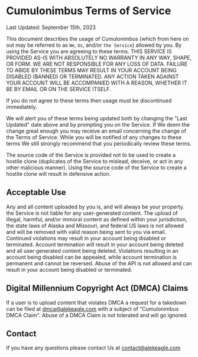 # Cumulonimbus Terms of Service

Last Updated: September 15th, 2023

This document describes the usage of Cumulonimbus (which from here on out may be referred to as `We`, `Us`, and/or `the Service`) allowed by you. By using the Service you are agreeing to these terms. THIS SERVICE IS PROVIDED AS-IS WITH ABSOLUTELY NO WARRANTY IN ANY WAY, SHAPE, OR FORM. WE ARE NOT RESPONSIBLE FOR ANY LOSS OF DATA. FAILURE TO ABIDE BY THESE TERMS MAY RESULT IN YOUR ACCOUNT BEING DISABLED (BANNED) OR TERMINATED. ANY ACTION TAKEN AGAINST YOUR ACCOUNT WILL BE ACCOMPANIED WITH A REASON, WHETHER IT BE BY EMAIL OR ON THE SERVICE ITSELF.

If you do not agree to these terms then usage must be discontinued immediately.

We will alert you of these terms being updated both by changing the "Last Updated" date above and by prompting you on the Service. If We deem the change great enough you may receive an email concerning the change of the Terms of Service. While you will be notified of any changes to these terms We still strongly recommend that you periodically review these terms.

The source code of the Service is provided not to be used to create a hostile clone (duplicates of the Service to mislead, deceive, or act in any other malicious manner). Using the source code of the Service to create a hostile clone will result in defensive action.

## Acceptable Use

Any and all content uploaded by you is, and will always be your property. the Service is not liable for any user-generated content. The upload of illegal, harmful, and/or immoral content as defined within your jurisdiction, the state laws of Alaska and Missouri, and federal US laws is not allowed and will be removed with valid reason being sent to you via email. Continued violations may result in your account being disabled or terminated. Account termination will result in your account being deleted and all user generated content being deleted. Violations resulting in an account being disabled can be appealed, while account termination is permanent and cannot be reversed. Abuse of the API is not allowed and can result in your account being disabled or terminated.

## Digital Millennium Copyright Act (DMCA) Claims

If a user is to upload content that violates DMCA a request for a takedown can be filed at dmca@alekeagle.com with a subject of "Cumulonimbus DMCA Claim". Abuse of a DMCA Claim is not tolerated and will go ignored.

## Contact

If you have any questions please contact Us at contact@alekeagle.com
